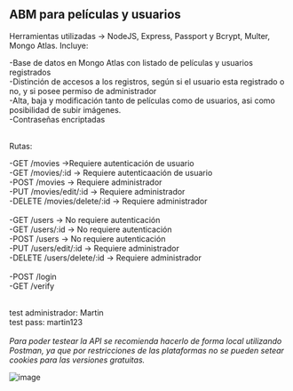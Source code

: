 ## ABM para películas y usuarios

Herramientas utilizadas -> NodeJS, Express, Passport y Bcrypt, Multer, Mongo Atlas. Incluye:

-Base de datos en Mongo Atlas con listado de películas y usuarios registrados <br />
-Distinción de accesos a los registros, según si el usuario esta registrado o no, y si posee permiso de administrador<br />
-Alta, baja y modificación tanto de películas como de usuarios, asi como posibilidad de subir imágenes.<br />
-Contraseñas encriptadas <br /> <br />

Rutas: <br />

-GET /movies ->Requiere autenticación de usuario <br />
-GET /movies/:id -> Requiere autenticaación de usuario <br />
-POST /movies -> Requiere administrador <br />
-PUT /movies/edit/:id -> Requiere administrador <br />
-DELETE /movies/delete/:id -> Requiere administrador <br /> <br />
-GET /users -> No requiere autenticación <br />
-GET /users/:id -> No requiere autenticación <br />
-POST /users -> No requiere autenticación <br />
-PUT /users/edit/:id -> Requiere administrador <br />
-DELETE /users/delete/:id -> Requiere administrador <br /> <br />
-POST /login <br />
-GET /verify <br /> <br />

test administrador: Martin <br />
test pass: martin123 <br /> <br />
*Para poder testear la API se recomienda hacerlo de forma local utilizando Postman, ya que por restricciones de las plataformas no se pueden setear cookies para las versiones gratuitas.*

![image](https://user-images.githubusercontent.com/48074105/117022989-15ddd780-accf-11eb-9bd9-ec1af21d647a.png)
